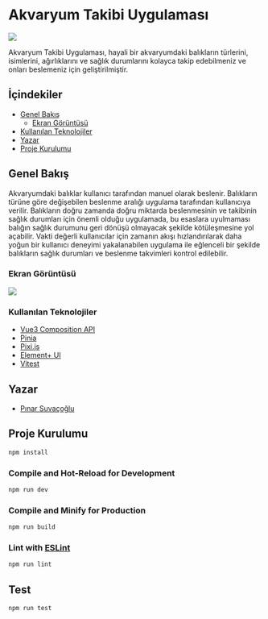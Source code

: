 # Akvaryum Takibi Uygulaması
  ![](https://i.ibb.co/HzH5p2S/HOME-AQUARIUM.png)
  
  Akvaryum Takibi Uygulaması, hayali bir akvaryumdaki balıkların türlerini, isimlerini, ağırlıklarını ve sağlık durumlarını kolayca takip edebilmeniz ve onları beslemeniz için geliştirilmiştir.

## İçindekiler
- [Genel Bakış](#genel-bakış)
    - [Ekran Görüntüsü](#ekran-görüntüsü)
- [Kullanılan Teknolojiler](#kullanılan-teknolojiler)
- [Yazar](#yazar)
- [Proje Kurulumu](#proje-kurulumu)

## Genel Bakış

Akvaryumdaki balıklar kullanıcı tarafından manuel olarak beslenir. Balıkların türüne göre değişebilen beslenme aralığı uygulama tarafından kullanıcıya verilir. Balıkların doğru zamanda doğru miktarda beslenmesinin ve takibinin sağlık durumları için önemli olduğu uygulamada, bu esaslara uyulmaması balığın sağlık durumunu geri dönüşü olmayacak şekilde kötüleşmesine yol açabilir. Vakti değerli kullanıcılar için zamanın akışı hızlandırılarak daha yoğun bir kullanıcı deneyimi yakalanabilen uygulama ile eğlenceli bir şekilde balıkların sağlık durumları ve beslenme takvimleri kontrol edilebilir.

### Ekran Görüntüsü
  ![](public/screenshot.png)

### Kullanılan Teknolojiler

- [Vue3 Composition API](https://vuejs.org/)
- [Pinia](https://pinia.vuejs.org/)
- [Pixi.js](https://pixijs.com/)
- [Element+ UI](https://element-plus.org/en-US/)
- [Vitest](https://vitest.dev/)

## Yazar

- [Pınar Suvaçoğlu](https://www.linkedin.com/in/pinarsuvacoglu/)

## Proje Kurulumu

```sh
npm install
```

### Compile and Hot-Reload for Development

```sh
npm run dev
```

### Compile and Minify for Production

```sh
npm run build
```

### Lint with [ESLint](https://eslint.org/)

```sh
npm run lint
```

## Test

```sh
npm run test
```
